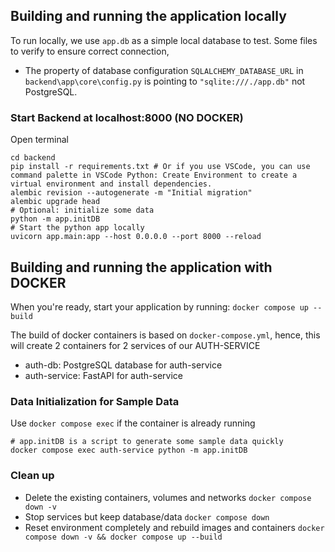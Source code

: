 ## Building and running the application locally

To run locally, we use `app.db` as a simple local database to test. 
Some files to verify to ensure correct connection,
- The property of database configuration `SQLALCHEMY_DATABASE_URL` in `backend\app\core\config.py` is pointing to `"sqlite:///./app.db"` not PostgreSQL. 

### Start Backend at localhost:8000 (NO DOCKER)
Open terminal 

```
cd backend
pip install -r requirements.txt # Or if you use VSCode, you can use command palette in VSCode Python: Create Environment to create a virtual environment and install dependencies. 
alembic revision --autogenerate -m "Initial migration"
alembic upgrade head
# Optional: initialize some data
python -m app.initDB
# Start the python app locally
uvicorn app.main:app --host 0.0.0.0 --port 8000 --reload
```

## Building and running the application with DOCKER

When you're ready, start your application by running:
`docker compose up --build`

The build of docker containers is based on `docker-compose.yml`, hence, this will create 2 containers for 2 services of our AUTH-SERVICE

- auth-db: PostgreSQL database for auth-service
- auth-service: FastAPI for auth-service

### Data Initialization for Sample Data
Use `docker compose exec` if the container is already running
```
# app.initDB is a script to generate some sample data quickly
docker compose exec auth-service python -m app.initDB
```

### Clean up
- Delete the existing containers, volumes and networks `docker compose down -v `
- Stop services but keep database/data `docker compose down`
- Reset environment completely and rebuild images and containers `docker compose down -v && docker compose up --build`